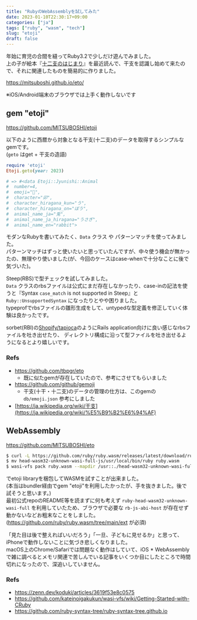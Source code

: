 ```yaml
---
title: "RubyのWebAssemblyを試してみた"
date: 2023-01-10T22:30:17+09:00
categories: ["ja"]
tags: ["ruby", "wasm", "tech"]
slug: "etoji"
draft: false
---
```


年始に育児の合間を縫ってRuby3.2で少しだけ遊んでみました。  
上の子が絵本『[十二支のはじまり](https://www.amazon.co.jp/dp/4774604097)』を最近読んで、干支を認識し始めて来たので、それに関連したものを簡易的に作りました。  

https://mitsuboshi.github.io/eto/  

※iOS/Android端末のブラウザでは上手く動作しないです  

## gem "etoji"

https://github.com/MITSUBOSHI/etoji  


以下のように西暦から対象となる干支(十二支)のデータを取得するシンプルなgemです。  
(`geto` はget + 干支の造語)  

```ruby
require 'etoji'
Etoji.geto(year: 2023)

# => #<data Etoji::Jyunishi::Animal
#  number=4,
#  emoji="🐰",
#  character="卯",
#  character_hiragana_kun="う",
#  character_hiragana_on="ぼう",
#  animal_name_ja="兎",
#  animal_name_ja_hiragana="うさぎ",
#  animal_name_en="rabbit">
```

モダンなRubyを書いてみたく、`Data` クラス や パターンマッチを使ってみました。  
パターンマッチはずっと使いたいと思っていたんですが、中々使う機会が無かったの、無理やり使いました(が、今回のケースはcase-whenで十分なことに後で気づいた)。  

Steep(RBS)で型チェックを試してみました。  
`Data` クラスのrbsファイルは公式にまだ存在しなかったり、case-inの記法を使うと『Syntax `case_match` is not supported in Steep』と `Ruby::UnsupportedSyntax` になったりとやや困りました。  
typeprofでrbsファイルの雛形生成をして、untypedな型定義を修正していく体験は良かったです。  

sorbet(RBI)の[Shopify/tapioca](https://github.com/Shopify/tapioca)のようにRails application向けに良い感じなrbsファイルを吐き出せたり、
ディレクトリ構成に沿って型ファイルを吐き出せるようになるとより嬉しいです。  

### Refs
- https://github.com/tbpgr/eto  
  - 既に似たgemが存在していたので、参考にさせてもらいました  
- https://github.com/github/gemoji  
  - 干支(十干・十二支)のデータの管理の仕方は、このgemの `db/emoji.json` 参考にしました  
- [https://ja.wikipedia.org/wiki/干支](https://ja.wikipedia.org/wiki/%E5%B9%B2%E6%94%AF)

## WebAssembly

https://github.com/MITSUBOSHI/eto  

```sh
$ curl -L https://github.com/ruby/ruby.wasm/releases/latest/download/ruby-head-wasm32-unknown-wasi-full-js.tar.gz | tar xfvz -
$ mv head-wasm32-unknown-wasi-full-js/usr/local/bin/ruby ruby.wasm
$ wasi-vfs pack ruby.wasm --mapdir /usr::./head-wasm32-unknown-wasi-full-js/usr --mapdir /etoji::./etoji -o docs/etoji.wasm
```

でetoji libraryを梱包してWASMを試すことが出来ました。  
(本当はbundler経由でgem "etoji"を利用したかったが、手を抜きました。後で試そうと思います。)  
最初公式repoのREADME等を読まずに何も考えず `ruby-head-wasm32-unknown-wasi-full` を利用していたため、ブラウザで必要な `rb-js-abi-host` が存在せず動かないなどお粗末なことをしました。  
(https://github.com/ruby/ruby.wasm/tree/main/ext が必須)  

「見た目は後で整えればいいだろう」「一旦、子どもに見せるか」と思って、iPhoneで動作しないことに気づき悲しくなりました。  
macOS上のChrome/Safariでは問題なく動作はしていて、iOS * WebAssemblyで雑に調べるとメモリ関連で苦しんでいる記事をいくつか目にしたところで時間切れになったので、深追いしていません。  

### Refs
- https://zenn.dev/koduki/articles/3619f53e8c0575
- https://github.com/kateinoigakukun/wasi-vfs/wiki/Getting-Started-with-CRuby
- https://github.com/ruby-syntax-tree/ruby-syntax-tree.github.io


